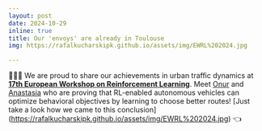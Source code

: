 ```yaml
---
layout: post
date: 2024-10-29
inline: true
title: Our 'envoys' are already in Toulouse
img: https://rafalkucharskipk.github.io/assets/img/EWRL%202024.jpg

---
```


🚗🚗🚗 We are proud to share our achievements in urban traffic dynamics at [**17th European Workshop on Reinforcement Learning**](https://ewrl.wordpress.com/ewrl17-2024/).
Meet [Onur](https://rafal-kucharski.u.matinf.uj.edu.pl/research/onur_akman/) and [Anastasia](https://rafal-kucharski.u.matinf.uj.edu.pl/research/anastasia_psarou/) who are proving that RL-enabled autonomous vehicles can optimize behavioral objectives by learning to choose better routes! 
[Just take a look how we came to this conclusion] (https://rafalkucharskipk.github.io/assets/img/EWRL%202024.jpg) 👈
